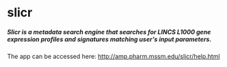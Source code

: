 # slicr
##### Slicr is a metadata search engine that searches for LINCS L1000 gene expression profiles and signatures matching user's input parameters.

The app can be accessed here: http://amp.pharm.mssm.edu/slicr/help.html
